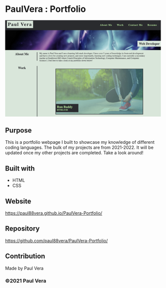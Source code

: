 # PaulVera : Portfolio

![screenshot](https://github.com/paul88vera/PaulVera-Portfolio/blob/main/assets/images/portfolio-webpage.png)

## Purpose
This is a portfolio webpage I built to showcase my knowledge of different coding languages. The bulk of my projects are from 2021-2022. It will be updated once my other projects are completed. Take a look around!

## Built with
* HTML
* CSS

## Website
https://paul88vera.github.io/PaulVera-Portfolio/

## Repository
https://github.com/paul88vera/PaulVera-Portfolio/

## Contribution
Made by Paul Vera

### ©2021 Paul Vera
